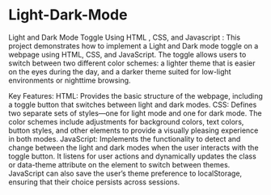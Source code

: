 # Light-Dark-Mode
Light and Dark Mode Toggle Using HTML , CSS, and Javascript :
This project demonstrates how to implement a Light and Dark mode toggle on a webpage using HTML, CSS, and JavaScript. The toggle allows users to switch between two different color schemes: a lighter theme that is easier on the eyes during the day, and a darker theme suited for low-light environments or nighttime browsing.

Key Features:
HTML: Provides the basic structure of the webpage, including a toggle button that switches between light and dark modes.
CSS: Defines two separate sets of styles—one for light mode and one for dark mode. The color schemes include adjustments for background colors, text colors, button styles, and other elements to provide a visually pleasing experience in both modes.
JavaScript: Implements the functionality to detect and change between the light and dark modes when the user interacts with the toggle button. It listens for user actions and dynamically updates the class or data-theme attribute on the <body> element to switch between themes. JavaScript can also save the user’s theme preference to localStorage, ensuring that their choice persists across sessions.
